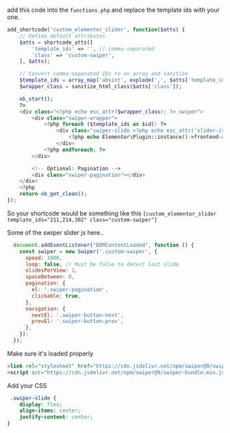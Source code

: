 add this code into the `functions.php` and replace the template ids with your one.
```php
add_shortcode('custom_elementor_slider', function($atts) {
    // Define default attributes
    $atts = shortcode_atts([
        'template_ids' => '', // comma-separated
        'class' => 'custom-swiper',
    ], $atts);

    // Convert comma-separated IDs to an array and sanitize
    $template_ids = array_map('absint', explode(',', $atts['template_ids']));
    $wrapper_class = sanitize_html_class($atts['class']);

    ob_start();
    ?>
    <div class="<?php echo esc_attr($wrapper_class); ?> swiper">
        <div class="swiper-wrapper">
            <?php foreach ($template_ids as $id): ?>
                <div class="swiper-slide <?php echo esc_attr('slider-is-' . $id); ?>">
                    <?php echo Elementor\Plugin::instance()->frontend->get_builder_content($id); ?>
                </div>
            <?php endforeach; ?>
        </div>

        <!-- Optional: Pagination -->
        <div class="swiper-pagination"></div>
    </div>
    <?php
    return ob_get_clean();
});
```
So your shortcode would be something like this `[custom_elementor_slider template_ids="211,214,302" class="custom-swiper"]` 

Some of the swiper slider js here..
```js
  document.addEventListener("DOMContentLoaded", function () {
    const swiper = new Swiper('.custom-swiper', {
      speed: 1000,
      loop: false, // Must be false to detect last slide
      slidesPerView: 1,
      spaceBetween: 0,
      pagination: {
        el: '.swiper-pagination',
        clickable: true,
      },
      navigation: {
        nextEl: '.swiper-button-next',
        prevEl: '.swiper-button-prev',
      },
    });
  });
```

Make sure it's loaded properly
```html
<link rel="stylesheet" href="https://cdn.jsdelivr.net/npm/swiper@9/swiper-bundle.min.css"/>
<script src="https://cdn.jsdelivr.net/npm/swiper@9/swiper-bundle.min.js"></script>
```
Add your CSS
```css
 .swiper-slide {
    display: flex;
    align-items: center;
    justify-content: center;
}   
```